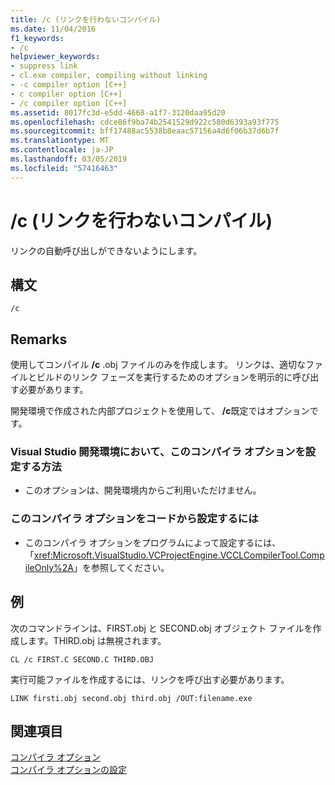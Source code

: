 ```yaml
---
title: /c (リンクを行わないコンパイル)
ms.date: 11/04/2016
f1_keywords:
- /c
helpviewer_keywords:
- suppress link
- cl.exe compiler, compiling without linking
- -c compiler option [C++]
- c compiler option [C++]
- /c compiler option [C++]
ms.assetid: 8017fc3d-e5dd-4668-a1f7-3120daa95d20
ms.openlocfilehash: cdce86f9ba74b2541529d922c580d6393a93f775
ms.sourcegitcommit: bff17488ac5538b8eaac57156a4d6f06b37d6b7f
ms.translationtype: MT
ms.contentlocale: ja-JP
ms.lasthandoff: 03/05/2019
ms.locfileid: "57416463"
---
```

# <a name="c-compile-without-linking"></a>/c (リンクを行わないコンパイル)

リンクの自動呼び出しができないようにします。

## <a name="syntax"></a>構文

```
/c
```

## <a name="remarks"></a>Remarks

使用してコンパイル **/c** .obj ファイルのみを作成します。 リンクは、適切なファイルとビルドのリンク フェーズを実行するためのオプションを明示的に呼び出す必要があります。

開発環境で作成された内部プロジェクトを使用して、 **/c**既定ではオプションです。

### <a name="to-set-this-compiler-option-in-the-visual-studio-development-environment"></a>Visual Studio 開発環境において、このコンパイラ オプションを設定する方法

- このオプションは、開発環境内からご利用いただけません。

### <a name="to-set-this-compiler-option-programmatically"></a>このコンパイラ オプションをコードから設定するには

- このコンパイラ オプションをプログラムによって設定するには、「<xref:Microsoft.VisualStudio.VCProjectEngine.VCCLCompilerTool.CompileOnly%2A>」を参照してください。

## <a name="example"></a>例

次のコマンドラインは、FIRST.obj と SECOND.obj オブジェクト ファイルを作成します。THIRD.obj は無視されます。

```
CL /c FIRST.C SECOND.C THIRD.OBJ
```

実行可能ファイルを作成するには、リンクを呼び出す必要があります。

```
LINK firsti.obj second.obj third.obj /OUT:filename.exe
```

## <a name="see-also"></a>関連項目

[コンパイラ オプション](../../build/reference/compiler-options.md)<br/>
[コンパイラ オプションの設定](../../build/reference/setting-compiler-options.md)
